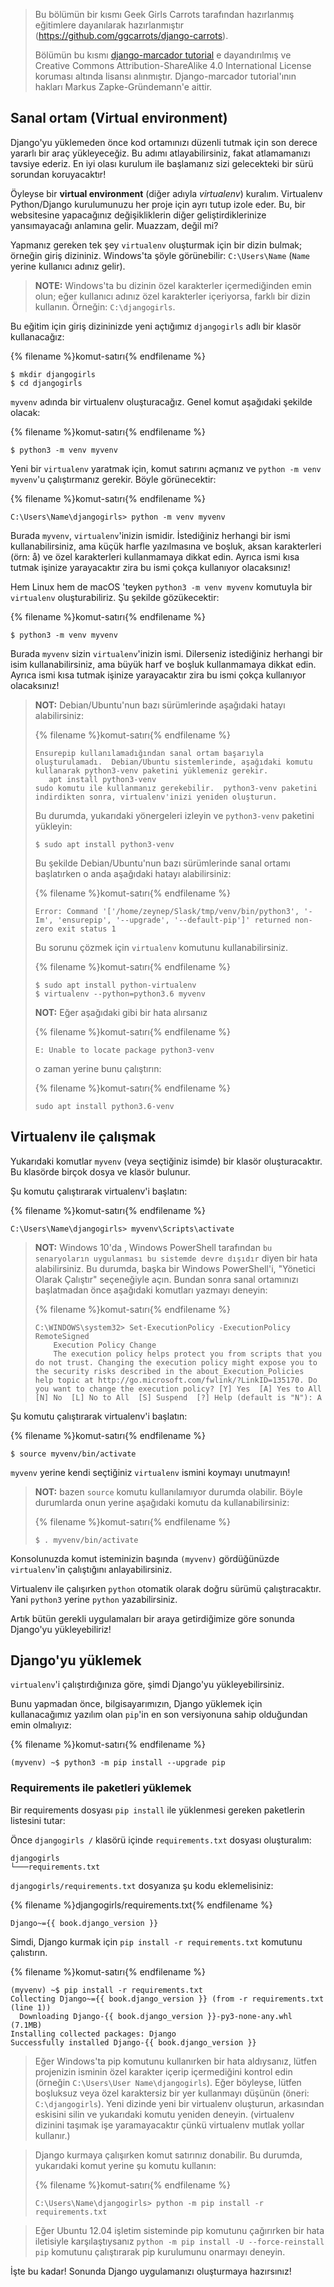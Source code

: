 > Bu bölümün bir kısmı Geek Girls Carrots tarafından hazırlanmış eğitimlere dayanılarak hazırlanmıştır (https://github.com/ggcarrots/django-carrots).
> 
> Bölümün bu kısmı [django-marcador tutorial](http://django-marcador.keimlink.de/) e dayandırılmış ve Creative Commons Attribution-ShareAlike 4.0 International License koruması altında lisansı alınmıştır. Django-marcador tutorial'ının hakları Markus Zapke-Gründemann'e aittir.

## Sanal ortam (Virtual environment)

Django'yu yüklemeden önce kod ortamınızı düzenli tutmak için son derece yararlı bir araç yükleyeceğiz. Bu adımı atlayabilirsiniz, fakat atlamamanızı tavsiye ederiz. En iyi olası kurulum ile başlamanız sizi gelecekteki bir sürü sorundan koruyacaktır!

Öyleyse bir **virtual environment** (diğer adıyla *virtualenv*) kuralım. Virtualenv Python/Django kurulumunuzu her proje için ayrı tutup izole eder. Bu, bir websitesine yapacağınız değişikliklerin diğer geliştirdiklerinize yansımayacağı anlamına gelir. Muazzam, değil mi?

Yapmanız gereken tek şey `virtualenv` oluşturmak için bir dizin bulmak; örneğin giriş dizininiz. Windows'ta şöyle görünebilir: `C:\Users\Name` (`Name` yerine kullanıcı adınız gelir).

> **NOTE:** Windows'ta bu dizinin özel karakterler içermediğinden emin olun; eğer kullanıcı adınız özel karakterler içeriyorsa, farklı bir dizin kullanın. Örneğin: `C:\djangogirls`.

Bu eğitim için giriş dizininizde yeni açtığımız `djangogirls` adlı bir klasör kullanacağız:

{% filename %}komut-satırı{% endfilename %}

    $ mkdir djangogirls
    $ cd djangogirls
    

`myvenv` adında bir virtualenv oluşturacağız. Genel komut aşağıdaki şekilde olacak:

{% filename %}komut-satırı{% endfilename %}

    $ python3 -m venv myvenv
    

<!--sec data-title="Virtual environment: Windows" data-id="virtualenv_installation_windows"
data-collapse=true ces-->

Yeni bir `virtualenv` yaratmak için, komut satırını açmanız ve `python -m venv myvenv`'u çalıştırmanız gerekir. Böyle görünecektir:

{% filename %}komut-satırı{% endfilename %}

    C:\Users\Name\djangogirls> python -m venv myvenv
    

Burada `myvenv`, `virtualenv`'inizin ismidir. İstediğiniz herhangi bir ismi kullanabilirsiniz, ama küçük harfle yazılmasına ve boşluk, aksan karakterleri (örn: å) ve özel karakterleri kullanmamaya dikkat edin. Ayrıca ismi kısa tutmak işinize yarayacaktır zira bu ismi çokça kullanıyor olacaksınız!

<!--endsec-->

<!--sec data-title="Virtual environment: Linux and macOS" data-id="virtualenv_installation_linuxosx"
data-collapse=true ces-->

Hem Linux hem de macOS 'teyken `python3 -m venv myvenv` komutuyla bir `virtualenv` oluşturabiliriz. Şu şekilde gözükecektir:

{% filename %}komut-satırı{% endfilename %}

    $ python3 -m venv myvenv
    

Burada `myvenv` sizin `virtualenv`'inizin ismi. Dilerseniz istediğiniz herhangi bir isim kullanabilirsiniz, ama büyük harf ve boşluk kullanmamaya dikkat edin. Ayrıca ismi kısa tutmak işinize yarayacaktır zira bu ismi çokça kullanıyor olacaksınız!

> **NOT:** Debian/Ubuntu'nun bazı sürümlerinde aşağıdaki hatayı alabilirsiniz:
> 
> {% filename %}komut-satırı{% endfilename %}
> 
>     Ensurepip kullanılamadığından sanal ortam başarıyla oluşturulamadı.  Debian/Ubuntu sistemlerinde, aşağıdaki komutu kullanarak python3-venv paketini yüklemeniz gerekir.
>        apt install python3-venv
>     sudo komutu ile kullanmanız gerekebilir.  python3-venv paketini indirdikten sonra, virtualenv'inizi yeniden oluşturun. 
>     
> 
> Bu durumda, yukarıdaki yönergeleri izleyin ve `python3-venv` paketini yükleyin:
> 
>     $ sudo apt install python3-venv
>     
> 
> Bu şekilde Debian/Ubuntu'nun bazı sürümlerinde sanal ortamı başlatırken o anda aşağıdaki hatayı alabilirsiniz:
> 
> {% filename %}komut-satırı{% endfilename %}
> 
>     Error: Command '['/home/zeynep/Slask/tmp/venv/bin/python3', '-Im', 'ensurepip', '--upgrade', '--default-pip']' returned non-zero exit status 1
>     
> 
> Bu sorunu çözmek için `virtualenv` komutunu kullanabilirsiniz.
> 
> {% filename %}komut-satırı{% endfilename %}
> 
>     $ sudo apt install python-virtualenv
>     $ virtualenv --python=python3.6 myvenv
>     
> 
> **NOT:** Eğer aşağıdaki gibi bir hata alırsanız
> 
> {% filename %}komut-satırı{% endfilename %}
> 
>     E: Unable to locate package python3-venv
>     
> 
> o zaman yerine bunu çalıştırın:
> 
> {% filename %}komut-satırı{% endfilename %}
> 
>     sudo apt install python3.6-venv
>     

<!--endsec-->

## Virtualenv ile çalışmak

Yukarıdaki komutlar `myvenv` (veya seçtiğiniz isimde) bir klasör oluşturacaktır. Bu klasörde birçok dosya ve klasör bulunur.

<!--sec data-title="Working with virtualenv: Windows" data-id="virtualenv_windows"
data-collapse=true ces-->

Şu komutu çalıştırarak virtualenv'i başlatın:

{% filename %}komut-satırı{% endfilename %}

    C:\Users\Name\djangogirls> myvenv\Scripts\activate
    

> **NOT:** Windows 10'da , Windows PowerShell tarafından `bu senaryoların uygulanması bu sistemde devre dışıdır` diyen bir hata alabilirsiniz. Bu durumda, başka bir Windows PowerShell'i, "Yönetici Olarak Çalıştır" seçeneğiyle açın. Bundan sonra sanal ortamınızı başlatmadan önce aşağıdaki komutları yazmayı deneyin:
> 
> {% filename %}komut-satırı{% endfilename %}
> 
>     C:\WINDOWS\system32> Set-ExecutionPolicy -ExecutionPolicy RemoteSigned
>         Execution Policy Change
>         The execution policy helps protect you from scripts that you do not trust. Changing the execution policy might expose you to the security risks described in the about_Execution_Policies help topic at http://go.microsoft.com/fwlink/?LinkID=135170. Do you want to change the execution policy? [Y] Yes  [A] Yes to All  [N] No  [L] No to All  [S] Suspend  [?] Help (default is "N"): A
>     

<!--endsec-->

<!--sec data-title="Working with virtualenv: Linux and macOS" data-id="virtualenv_linuxosx"
data-collapse=true ces-->

Şu komutu çalıştırarak virtualenv'i başlatın:

{% filename %}komut-satırı{% endfilename %}

    $ source myvenv/bin/activate
    

`myvenv` yerine kendi seçtiğiniz `virtualenv` ismini koymayı unutmayın!

> **NOT:** bazen `source` komutu kullanılamıyor durumda olabilir. Böyle durumlarda onun yerine aşağıdaki komutu da kullanabilirsiniz:
> 
> {% filename %}komut-satırı{% endfilename %}
> 
>     $ . myvenv/bin/activate
>     

<!--endsec-->

Konsolunuzda komut isteminizin başında `(myvenv)` gördüğünüzde `virtualenv`'in çalıştığını anlayabilirsiniz.

Virtualenv ile çalışırken `python` otomatik olarak doğru sürümü çalıştıracaktır. Yani `python3` yerine `python` yazabilirsiniz.

Artık bütün gerekli uygulamaları bir araya getirdiğimize göre sonunda Django'yu yükleyebiliriz!

## Django'yu yüklemek

`virtualenv`'i çalıştırdığınıza göre, şimdi Django'yu yükleyebilirsiniz.

Bunu yapmadan önce, bilgisayarımızın, Django yüklemek için kullanacağımız yazılım olan `pip`'in en son versiyonuna sahip olduğundan emin olmalıyız:

{% filename %}komut-satırı{% endfilename %}

    (myvenv) ~$ python3 -m pip install --upgrade pip
    

### Requirements ile paketleri yüklemek

Bir requirements dosyası `pip install` ile yüklenmesi gereken paketlerin listesini tutar:

Önce `djangogirls /` klasörü içinde `requirements.txt` dosyası oluşturalım:

    djangogirls
    └───requirements.txt
    

`djangogirls/requirements.txt` dosyanıza şu kodu eklemelisiniz:

{% filename %}djangogirls/requirements.txt{% endfilename %}

    Django~={{ book.django_version }}
    

Simdi, Django kurmak için `pip install -r requirements.txt` komutunu çalıstırın.

{% filename %}komut-satırı{% endfilename %}

    (myvenv) ~$ pip install -r requirements.txt
    Collecting Django~={{ book.django_version }} (from -r requirements.txt (line 1))
      Downloading Django-{{ book.django_version }}-py3-none-any.whl (7.1MB)
    Installing collected packages: Django
    Successfully installed Django-{{ book.django_version }}
    

<!--sec data-title="Installing Django: Windows" data-id="django_err_windows"
data-collapse=true ces-->

> Eğer Windows'ta pip komutunu kullanırken bir hata aldıysanız, lütfen projenizin isminin özel karakter içerip içermediğini kontrol edin (örneğin `C:\Users\User Name\djangogirls`). Eğer böyleyse, lütfen boşluksuz veya özel karaktersiz bir yer kullanmayı düşünün (öneri: `C:\djangogirls`). Yeni dizinde yeni bir virtualenv oluşturun, arkasından eskisini silin ve yukarıdaki komutu yeniden deneyin. (virtualenv dizinini taşımak işe yaramayacaktır çünkü virtualenv mutlak yollar kullanır.)

<!--endsec-->

<!--sec data-title="Installing Django: Windows 8 and Windows 10" data-id="django_err_windows8and10"
data-collapse=true ces-->

> Django kurmaya çalışırken komut satırınız donabilir. Bu durumda, yukarıdaki komut yerine şu komutu kullanın:
> 
> {% filename %}komut-satırı{% endfilename %}
> 
>     C:\Users\Name\djangogirls> python -m pip install -r requirements.txt
>     

<!--endsec-->

<!--sec data-title="Installing Django: Linux" data-id="django_err_linux"
data-collapse=true ces-->

> Eğer Ubuntu 12.04 işletim sisteminde pip komutunu çağırırken bir hata iletisiyle karşılaştıysanız `python -m pip install -U --force-reinstall pip` komutunu çalıştırarak pip kurulumunu onarmayı deneyin.

<!--endsec-->

İşte bu kadar! Sonunda Django uygulamanızı oluşturmaya hazırsınız!